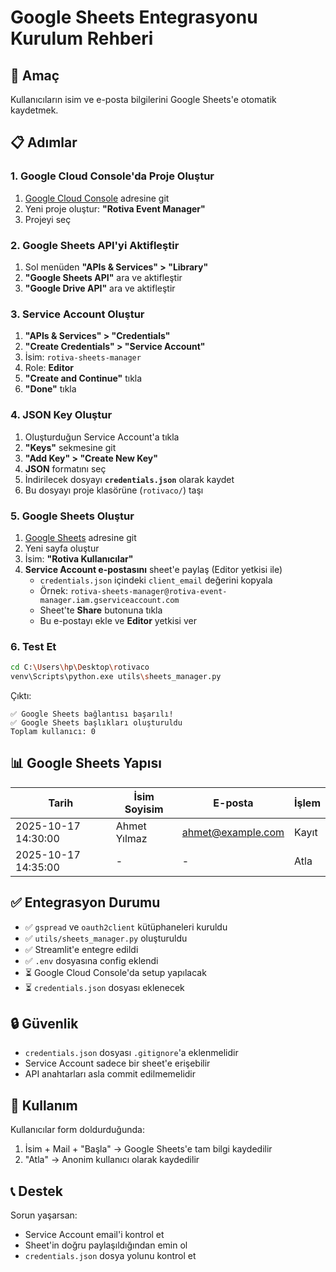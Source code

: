# Google Sheets Entegrasyonu Kurulum Rehberi

## 🎯 Amaç
Kullanıcıların isim ve e-posta bilgilerini Google Sheets'e otomatik kaydetmek.

## 📋 Adımlar

### 1. Google Cloud Console'da Proje Oluştur
1. [Google Cloud Console](https://console.cloud.google.com/) adresine git
2. Yeni proje oluştur: **"Rotiva Event Manager"**
3. Projeyi seç

### 2. Google Sheets API'yi Aktifleştir
1. Sol menüden **"APIs & Services" > "Library"**
2. **"Google Sheets API"** ara ve aktifleştir
3. **"Google Drive API"** ara ve aktifleştir

### 3. Service Account Oluştur
1. **"APIs & Services" > "Credentials"**
2. **"Create Credentials" > "Service Account"**
3. İsim: `rotiva-sheets-manager`
4. Role: **Editor**
5. **"Create and Continue"** tıkla
6. **"Done"** tıkla

### 4. JSON Key Oluştur
1. Oluşturduğun Service Account'a tıkla
2. **"Keys"** sekmesine git
3. **"Add Key" > "Create New Key"**
4. **JSON** formatını seç
5. İndirilecek dosyayı **`credentials.json`** olarak kaydet
6. Bu dosyayı proje klasörüne (`rotivaco/`) taşı

### 5. Google Sheets Oluştur
1. [Google Sheets](https://sheets.google.com/) adresine git
2. Yeni sayfa oluştur
3. İsim: **"Rotiva Kullanıcılar"**
4. **Service Account e-postasını** sheet'e paylaş (Editor yetkisi ile)
   - `credentials.json` içindeki `client_email` değerini kopyala
   - Örnek: `rotiva-sheets-manager@rotiva-event-manager.iam.gserviceaccount.com`
   - Sheet'te **Share** butonuna tıkla
   - Bu e-postayı ekle ve **Editor** yetkisi ver

### 6. Test Et
```bash
cd C:\Users\hp\Desktop\rotivaco
venv\Scripts\python.exe utils\sheets_manager.py
```

Çıktı:
```
✅ Google Sheets bağlantısı başarılı!
✅ Google Sheets başlıkları oluşturuldu
Toplam kullanıcı: 0
```

## 📊 Google Sheets Yapısı

| Tarih | İsim Soyisim | E-posta | İşlem |
|-------|--------------|---------|-------|
| 2025-10-17 14:30:00 | Ahmet Yılmaz | ahmet@example.com | Kayıt |
| 2025-10-17 14:35:00 | - | - | Atla |

## ✅ Entegrasyon Durumu

- ✅ `gspread` ve `oauth2client` kütüphaneleri kuruldu
- ✅ `utils/sheets_manager.py` oluşturuldu
- ✅ Streamlit'e entegre edildi
- ✅ `.env` dosyasına config eklendi
- ⏳ Google Cloud Console'da setup yapılacak
- ⏳ `credentials.json` dosyası eklenecek

## 🔒 Güvenlik
- `credentials.json` dosyası `.gitignore`'a eklenmelidir
- Service Account sadece bir sheet'e erişebilir
- API anahtarları asla commit edilmemelidir

## 🚀 Kullanım
Kullanıcılar form doldurduğunda:
1. İsim + Mail + "Başla" → Google Sheets'e tam bilgi kaydedilir
2. "Atla" → Anonim kullanıcı olarak kaydedilir

## 📞 Destek
Sorun yaşarsan:
- Service Account email'i kontrol et
- Sheet'in doğru paylaşıldığından emin ol
- `credentials.json` dosya yolunu kontrol et
